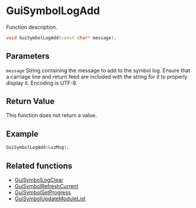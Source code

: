 # GuiSymbolLogAdd

Function description.

```c++
void GuiSymbolLogAdd(const char* message);
```

## Parameters

`message` String containing the message to add to the symbol log. Ensure that a carriage line and return feed are included with the string for it to properly display it. Encoding is UTF-8.

## Return Value

This function does not return a value.

## Example

```c++
GuiSymbolLogAdd(&szMsg);
```

## Related functions

- [GuiSymbolLogClear](./GuiSymbolLogClear.md)
- [GuiSymbolRefreshCurrent](./GuiSymbolRefreshCurrent.md)
- [GuiSymbolSetProgress](./GuiSymbolSetProgress.md)
- [GuiSymbolUpdateModuleList](./GuiSymbolUpdateModuleList.md)